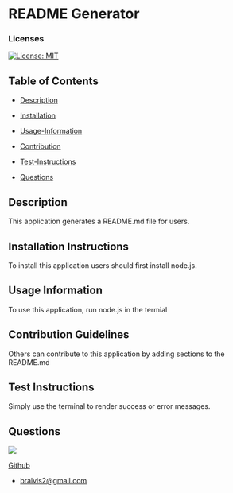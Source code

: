 # README Generator

### Licenses
[![License: MIT](https://img.shields.io/badge/License-MIT-blue.svg)](https://opensource.org/licenses/MIT)

## Table of Contents
* [Description](#description)

* [Installation](#installation-instructions)

* [Usage-Information](#usage-information)

* [Contribution](#contribution-guidelines)

* [Test-Instructions](#test-instructions)

* [Questions](#questions)

## Description
This application generates a README.md file for users. 

## Installation Instructions
To install this application users should first install node.js. 

## Usage Information
To use this application, run node.js in the termial

## Contribution Guidelines
Others can contribute to this application by adding sections to the README.md

## Test Instructions
Simply use the terminal to render success or error messages.

## Questions 

[![](https://github.com/bralvis2.png?size=50)](https://github.com/bralvis2)

[Github](https://github.com/bralvis2)
* bralvis2@gmail.com